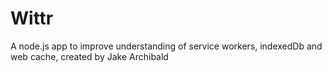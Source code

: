# Wittr
A node.js app to improve understanding of service workers, indexedDb and web cache, created by Jake Archibald
